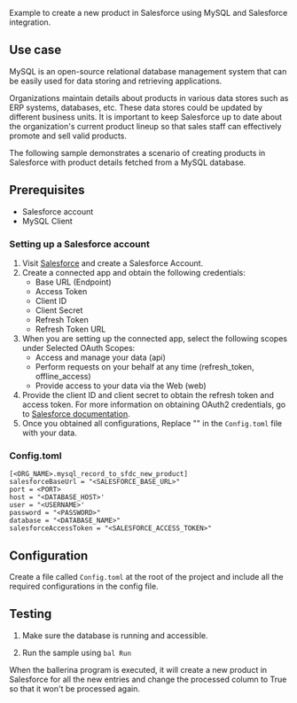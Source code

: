 Example to create a new product in Salesforce using MySQL and Salesforce integration.

## Use case
MySQL is an open-source relational database management system that can be easily used for data storing and retrieving applications. 

Organizations maintain details about products in various data stores such as ERP systems, databases, etc. These data stores could be updated by different business units. It is important to keep Salesforce up to date about the organization's current product lineup so that sales staff can effectively promote and sell valid products.

The following sample demonstrates a scenario of creating products in Salesforce with product details fetched from a MySQL database.

## Prerequisites
* Salesforce account
* MySQL Client

### Setting up a Salesforce account
1. Visit [Salesforce](https://www.salesforce.com/) and create a Salesforce Account.
2. Create a connected app and obtain the following credentials:
    *   Base URL (Endpoint)
    *   Access Token
    *   Client ID
    *   Client Secret
    *   Refresh Token
    *   Refresh Token URL
3. When you are setting up the connected app, select the following scopes under Selected OAuth Scopes:
    *   Access and manage your data (api)
    *   Perform requests on your behalf at any time (refresh_token, offline_access)
    *   Provide access to your data via the Web (web)
4. Provide the client ID and client secret to obtain the refresh token and access token. For more information on obtaining OAuth2 credentials, go to [Salesforce documentation](https://help.salesforce.com/articleView?id=remoteaccess_authenticate_overview.htm).
5. Once you obtained all configurations, Replace "" in the `Config.toml` file with your data.

### Config.toml 
```
[<ORG_NAME>.mysql_record_to_sfdc_new_product]
salesforceBaseUrl = "<SALESFORCE_BASE_URL>"
port = <PORT>
host = "<DATABASE_HOST>'
user = "<USERNAME>'
password = "<PASSWORD>"
database = "<DATABASE_NAME>"
salesforceAccessToken = "<SALESFORCE_ACCESS_TOKEN>"
```
## Configuration
Create a file called `Config.toml` at the root of the project and include all the required configurations in the config file.

## Testing
1. Make sure the database is running and accessible.

2. Run the sample using `bal Run`

When the ballerina program is executed, it will create a new product in Salesforce for all the new entries and change the processed column to True so that it won't be processed again.
